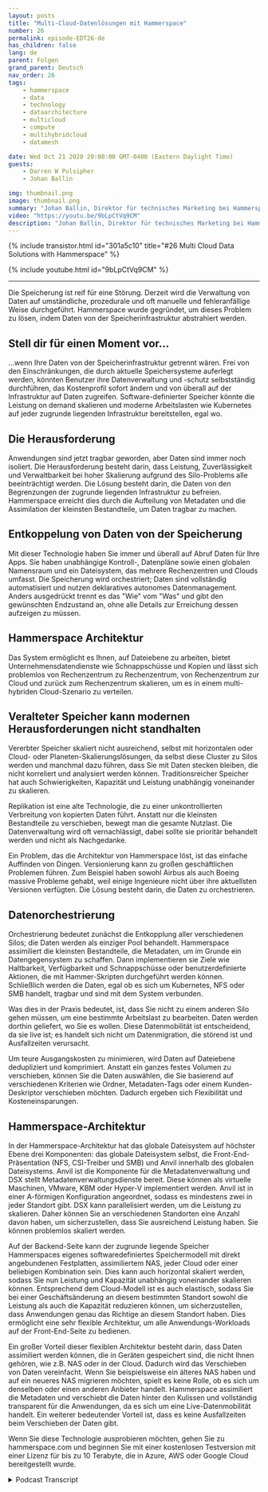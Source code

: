 ```yaml
---
layout: posts
title: "Multi-Cloud-Datenlösungen mit Hammerspace"
number: 26
permalink: episode-EDT26-de
has_children: false
lang: de
parent: Folgen
grand_parent: Deutsch
nav_order: 26
tags:
    - hammerspace
    - data
    - technology
    - dataarchitecture
    - multicloud
    - compute
    - multihybridcloud
    - datamesh

date: Wed Oct 21 2020 20:00:00 GMT-0400 (Eastern Daylight Time)
guests:
    - Darren W Pulsipher
    - Johan Ballin

img: thumbnail.png
image: thumbnail.png
summary: "Johan Ballin, Direktor für technisches Marketing bei Hammerspace, und Darren Pulsipher, Chief Solution Architect für den öffentlichen Sektor bei Intel, diskutieren Hammerspaces Hybrid-Cloud-Technologie, die Daten von der Speicherinfrastruktur entkoppelt und Datenträgheit und Leistung ermöglicht."
video: "https://youtu.be/9bLpCtVq9CM"
description: "Johan Ballin, Direktor für technisches Marketing bei Hammerspace, und Darren Pulsipher, Chief Solution Architect für den öffentlichen Sektor bei Intel, diskutieren Hammerspaces Hybrid-Cloud-Technologie, die Daten von der Speicherinfrastruktur entkoppelt und Datenträgheit und Leistung ermöglicht."
---
```


<div>
{% include transistor.html id="301a5c10" title="#26 Multi Cloud Data Solutions with Hammerspace" %}

{% include youtube.html id="9bLpCtVq9CM" %}
</div>

---

Die Speicherung ist reif für eine Störung. Derzeit wird die Verwaltung von Daten auf umständliche, prozedurale und oft manuelle und fehleranfällige Weise durchgeführt. Hammerspace wurde gegründet, um dieses Problem zu lösen, indem Daten von der Speicherinfrastruktur abstrahiert werden.

## Stell dir für einen Moment vor...

…wenn Ihre Daten von der Speicherinfrastruktur getrennt wären. Frei von den Einschränkungen, die durch aktuelle Speichersysteme auferlegt werden, könnten Benutzer ihre Datenverwaltung und -schutz selbstständig durchführen, das Kostenprofil sofort ändern und von überall auf der Infrastruktur auf Daten zugreifen. Software-definierter Speicher könnte die Leistung on demand skalieren und moderne Arbeitslasten wie Kubernetes auf jeder zugrunde liegenden Infrastruktur bereitstellen, egal wo.

## Die Herausforderung

Anwendungen sind jetzt tragbar geworden, aber Daten sind immer noch isoliert. Die Herausforderung besteht darin, dass Leistung, Zuverlässigkeit und Verwaltbarkeit bei hoher Skalierung aufgrund des Silo-Problems alle beeinträchtigt werden. Die Lösung besteht darin, die Daten von den Begrenzungen der zugrunde liegenden Infrastruktur zu befreien. Hammerspace erreicht dies durch die Aufteilung von Metadaten und die Assimilation der kleinsten Bestandteile, um Daten tragbar zu machen.

## Entkoppelung von Daten von der Speicherung

Mit dieser Technologie haben Sie immer und überall auf Abruf Daten für Ihre Apps. Sie haben unabhängige Kontroll-, Datenpläne sowie einen globalen Namensraum und ein Dateisystem, das mehrere Rechenzentren und Clouds umfasst. Die Speicherung wird orchestriert; Daten sind vollständig automatisiert und nutzen deklaratives autonomes Datenmanagement. Anders ausgedrückt trennt es das "Wie" vom "Was" und gibt den gewünschten Endzustand an, ohne alle Details zur Erreichung dessen aufzeigen zu müssen.

## Hammerspace Architektur

Das System ermöglicht es Ihnen, auf Dateiebene zu arbeiten, bietet Unternehmensdatendienste wie Schnappschüsse und Kopien und lässt sich problemlos von Rechenzentrum zu Rechenzentrum, von Rechenzentrum zur Cloud und zurück zum Rechenzentrum skalieren, um es in einem multi-hybriden Cloud-Szenario zu verteilen.

## Veralteter Speicher kann modernen Herausforderungen nicht standhalten

Vererbter Speicher skaliert nicht ausreichend, selbst mit horizontalen oder Cloud- oder Planeten-Skalierungslösungen, da selbst diese Cluster zu Silos werden und manchmal dazu führen, dass Sie mit Daten stecken bleiben, die nicht korreliert und analysiert werden können. Traditionsreicher Speicher hat auch Schwierigkeiten, Kapazität und Leistung unabhängig voneinander zu skalieren.

Replikation ist eine alte Technologie, die zu einer unkontrollierten Verbreitung von kopierten Daten führt. Anstatt nur die kleinsten Bestandteile zu verschieben, bewegt man die gesamte Nutzlast. Die Datenverwaltung wird oft vernachlässigt, dabei sollte sie prioritär behandelt werden und nicht als Nachgedanke.

Ein Problem, das die Architektur von Hammerspace löst, ist das einfache Auffinden von Dingen. Versionierung kann zu großen geschäftlichen Problemen führen. Zum Beispiel haben sowohl Airbus als auch Boeing massive Probleme gehabt, weil einige Ingenieure nicht über ihre aktuellsten Versionen verfügten. Die Lösung besteht darin, die Daten zu orchestrieren.

## Datenorchestrierung

Orchestrierung bedeutet zunächst die Entkopplung aller verschiedenen Silos; die Daten werden als einziger Pool behandelt. Hammerspace assimiliert die kleinsten Bestandteile, die Metadaten, um im Grunde ein Datengegensystem zu schaffen. Dann implementieren sie Ziele wie Haltbarkeit, Verfügbarkeit und Schnappschüsse oder benutzerdefinierte Aktionen, die mit Hammer-Skripten durchgeführt werden können. Schließlich werden die Daten, egal ob es sich um Kubernetes, NFS oder SMB handelt, tragbar und sind mit dem System verbunden.

Was dies in der Praxis bedeutet, ist, dass Sie nicht zu einem anderen Silo gehen müssen, um eine bestimmte Arbeitslast zu bearbeiten. Daten werden dorthin geliefert, wo Sie es wollen. Diese Datenmobilität ist entscheidend, da sie live ist; es handelt sich nicht um Datenmigration, die störend ist und Ausfallzeiten verursacht.

Um teure Ausgangskosten zu minimieren, wird Daten auf Dateiebene dedupliziert und komprimiert. Anstatt ein ganzes festes Volumen zu verschieben, können Sie die Daten auswählen, die Sie basierend auf verschiedenen Kriterien wie Ordner, Metadaten-Tags oder einem Kunden-Deskriptor verschieben möchten. Dadurch ergeben sich Flexibilität und Kosteneinsparungen.

## Hammerspace-Architektur

In der Hammerspace-Architektur hat das globale Dateisystem auf höchster Ebene drei Komponenten: das globale Dateisystem selbst, die Front-End-Präsentation (NFS, CSI-Treiber und SMB) und Anvil innerhalb des globalen Dateisystems. Anvil ist die Komponente für die Metadatenverwaltung und DSX stellt Metadatenverwaltungsdienste bereit. Diese können als virtuelle Maschinen, VMware, KBM oder Hyper-V implementiert werden. Anvil ist in einer A-förmigen Konfiguration angeordnet, sodass es mindestens zwei in jeder Standort gibt. DSX kann parallelisiert werden, um die Leistung zu skalieren. Daher können Sie an verschiedenen Standorten eine Anzahl davon haben, um sicherzustellen, dass Sie ausreichend Leistung haben. Sie können problemlos skaliert werden.

Auf der Backend-Seite kann der zugrunde liegende Speicher Hammerspaces eigenes softwaredefiniertes Speichermodell mit direkt angebundenen Festplatten, assimiliertem NAS, jeder Cloud oder einer beliebigen Kombination sein. Dies kann auch horizontal skaliert werden, sodass Sie nun Leistung und Kapazität unabhängig voneinander skalieren können. Entsprechend dem Cloud-Modell ist es auch elastisch, sodass Sie bei einer Geschäftsänderung an diesem bestimmten Standort sowohl die Leistung als auch die Kapazität reduzieren können, um sicherzustellen, dass Anwendungen genau das Richtige an diesem Standort haben. Dies ermöglicht eine sehr flexible Architektur, um alle Anwendungs-Workloads auf der Front-End-Seite zu bedienen.

Ein großer Vorteil dieser flexiblen Architektur besteht darin, dass Daten assimiliert werden können, die in Geräten gespeichert sind, die nicht Ihnen gehören, wie z.B. NAS oder in der Cloud. Dadurch wird das Verschieben von Daten vereinfacht. Wenn Sie beispielsweise ein älteres NAS haben und auf ein neueres NAS migrieren möchten, spielt es keine Rolle, ob es sich um denselben oder einen anderen Anbieter handelt. Hammerspace assimiliert die Metadaten und verschiebt die Daten hinter den Kulissen und vollständig transparent für die Anwendungen, da es sich um eine Live-Datenmobilität handelt. Ein weiterer bedeutender Vorteil ist, dass es keine Ausfallzeiten beim Verschieben der Daten gibt.

Wenn Sie diese Technologie ausprobieren möchten, gehen Sie zu hammerspace.com und beginnen Sie mit einer kostenlosen Testversion mit einer Lizenz für bis zu 10 Terabyte, die in Azure, AWS oder Google Cloud bereitgestellt wurde.



<details>
<summary> Podcast Transcript </summary>

<p></p>

</details>
